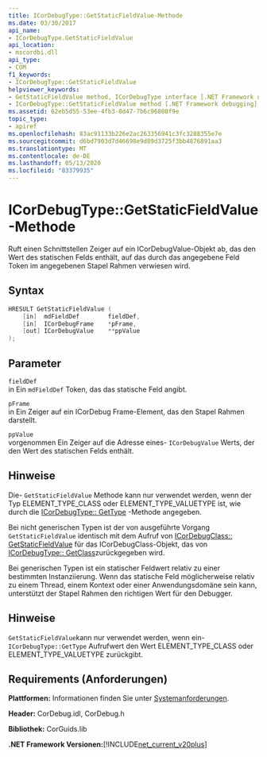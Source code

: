 ```yaml
---
title: ICorDebugType::GetStaticFieldValue-Methode
ms.date: 03/30/2017
api_name:
- ICorDebugType.GetStaticFieldValue
api_location:
- mscordbi.dll
api_type:
- COM
f1_keywords:
- ICorDebugType::GetStaticFieldValue
helpviewer_keywords:
- GetStaticFieldValue method, ICorDebugType interface [.NET Framework debugging]
- ICorDebugType::GetStaticFieldValue method [.NET Framework debugging]
ms.assetid: 62eb5d55-53ee-4fb3-8d47-7b6c96808f9e
topic_type:
- apiref
ms.openlocfilehash: 83ac91133b226e2ac263356941c3fc3288355e7e
ms.sourcegitcommit: d6bd7903d7d46698e9d89d3725f3bb4876891aa3
ms.translationtype: MT
ms.contentlocale: de-DE
ms.lasthandoff: 05/13/2020
ms.locfileid: "83379935"
---
```

# <a name="icordebugtypegetstaticfieldvalue-method"></a>ICorDebugType::GetStaticFieldValue-Methode
Ruft einen Schnittstellen Zeiger auf ein ICorDebugValue-Objekt ab, das den Wert des statischen Felds enthält, auf das durch das angegebene Feld Token im angegebenen Stapel Rahmen verwiesen wird.  
  
## <a name="syntax"></a>Syntax  
  
```cpp  
HRESULT GetStaticFieldValue (  
    [in]  mdFieldDef        fieldDef,  
    [in]  ICorDebugFrame    *pFrame,  
    [out] ICorDebugValue    **ppValue  
);  
```  
  
## <a name="parameters"></a>Parameter  
 `fieldDef`  
 in Ein `mdFieldDef` Token, das das statische Feld angibt.  
  
 `pFrame`  
 in Ein Zeiger auf ein ICorDebug Frame-Element, das den Stapel Rahmen darstellt.  
  
 `ppValue`  
 vorgenommen Ein Zeiger auf die Adresse eines- `ICorDebugValue` Werts, der den Wert des statischen Felds enthält.  
  
## <a name="remarks"></a>Hinweise  
 Die- `GetStaticFieldValue` Methode kann nur verwendet werden, wenn der Typ ELEMENT_TYPE_CLASS oder ELEMENT_TYPE_VALUETYPE ist, wie durch die [ICorDebugType:: GetType](icordebugtype-gettype-method.md) -Methode angegeben.  
  
 Bei nicht generischen Typen ist der von ausgeführte Vorgang `GetStaticFieldValue` identisch mit dem Aufruf von [ICorDebugClass:: GetStaticFieldValue](icordebugclass-getstaticfieldvalue-method.md) für das ICorDebugClass-Objekt, das von [ICorDebugType:: GetClass](icordebugtype-getclass-method.md)zurückgegeben wird.  
  
 Bei generischen Typen ist ein statischer Feldwert relativ zu einer bestimmten Instanziierung. Wenn das statische Feld möglicherweise relativ zu einem Thread, einem Kontext oder einer Anwendungsdomäne sein kann, unterstützt der Stapel Rahmen den richtigen Wert für den Debugger.  
  
## <a name="remarks"></a>Hinweise  
 `GetStaticFieldValue`kann nur verwendet werden, wenn ein- `ICorDebugType::GetType` Aufrufwert den Wert ELEMENT_TYPE_CLASS oder ELEMENT_TYPE_VALUETYPE zurückgibt.  
  
## <a name="requirements"></a>Requirements (Anforderungen)  
 **Plattformen:** Informationen finden Sie unter [Systemanforderungen](../../get-started/system-requirements.md).  
  
 **Header:** CorDebug.idl, CorDebug.h  
  
 **Bibliothek:** CorGuids.lib  
  
 **.NET Framework Versionen:**[!INCLUDE[net_current_v20plus](../../../../includes/net-current-v20plus-md.md)]
